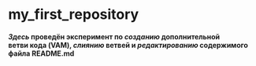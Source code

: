 # my_first_repository

#### *Здесь* проведён эксперимент по *созданию* дополнительной </br> ветви кода (<B>VAM</B>), *слиянию* ветвей и *редактированию* содержимого файла README.md
 
